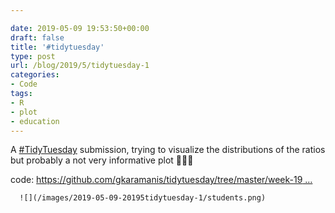 ```yaml
---

date: 2019-05-09 19:53:50+00:00
draft: false
title: '#tidytuesday'
type: post
url: /blog/2019/5/tidytuesday-1
categories:
- Code
tags:
- R
- plot
- education
---
```


A [#TidyTuesday](https://twitter.com/hashtag/TidyTuesday?src=hash) submission, trying to visualize the distributions of the ratios but probably a not very informative plot 🤷🏽‍♀️

code: [https://github.com/gkaramanis/tidytuesday/tree/master/week-19 …](https://t.co/AoVRF1eq0P)


  
      ![](/images/2019-05-09-20195tidytuesday-1/students.png)

